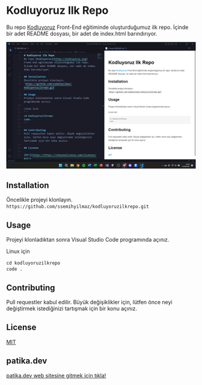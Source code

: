 # Kodluyoruz Ilk Repo
Bu repo [Kodluyoruz](https://kodluyoruz.org) Front-End eğitiminde oluşturduğumuz ilk repo. İçinde bir adet README dosyası, bir adet de index.html barındırıyor.

![proje.png](/figures/proje.png)

## Installation

Öncelikle projeyi klonlayın.
`https://github.com/ssemihyilmaz/kodluyoruzilkrepo.git`

## Usage

Projeyi klonladıktan sonra Visual Studio Code programında açınız.

Linux için
```
cd kodluyoruzilkrepo
code .
```

## Contributing

Pull requestler kabul edilir. Büyük değişiklikler için, lütfen önce neyi değiştirmek istediğinizi tartışmak için bir konu açınız.

## License


[MIT](https://https://choosealicense.com/licenses/mit/)

## patika.dev

[patika.dev web sitesine gitmek için tıkla!](https://app.patika.dev)